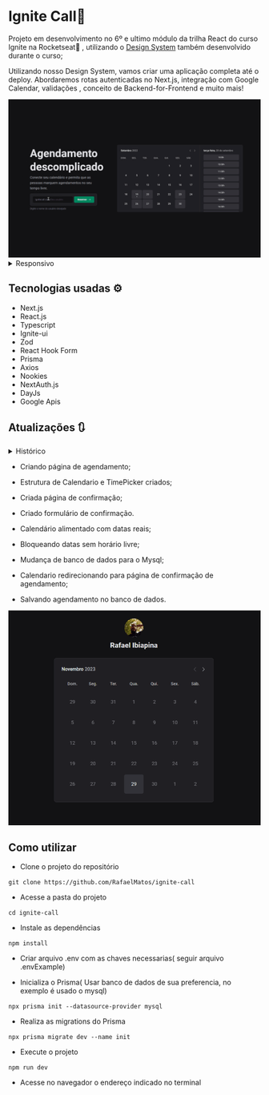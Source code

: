 # Ignite Call📅

Projeto em desenvolvimento no 6º e ultimo módulo da trilha React do curso Ignite na Rocketseat🚀 , utilizando o <a href="https://github.com/RafaelMatos/design-system2" target="_blank">Design System</a> também desenvolvido durante o curso;

Utilizando nosso Design System, vamos criar uma aplicação completa até o deploy. Abordaremos rotas autenticadas no Next.js, integração com Google Calendar, validações , conceito de Backend-for-Frontend e muito mais!

<img src='./src/assets/tela.gif' alt='gif da tela da aplicação Ignite Call'>

<details>
    <summary>Responsivo</summary>
    <img src='./src/assets/responsive.png' alt='print da tela da aplicação Ignite Call'>
</details>

## Tecnologias usadas ⚙

- Next.js
- React.js
- Typescript
- Ignite-ui
- Zod
- React Hook Form
- Prisma
- Axios
- Nookies
- NextAuth.js
- DayJs
- Google Apis

## Atualizações 🔃

  <details>
    <summary>Histórico</summary>

      - Adicionado a configuração pageExtensions do Next.js;

      - Começando a construção do componente Home;

      - Adicionando componente ClaimUsernameForm à Home;

      - Adicionada validação com zod em ClaimUsernameForm;

      - Construindo página de registro;

      - Salvando usuário no banco utilizando o Prisma;

      - Utilizando o Nookies para pegar nos cookies os dados de usuário salvo;

      - Construindo página de conexão com Google Calendar;

      - Fazendo autenticação oAuth2 para acessar APIs do Google  utilizando o NextAuth.js;

      - Criado um novo Prisma Adapter para o NextAuth;

      - Finalizado autenticação com Google, com permissão ao Calendar.

      - Criada página de intervalo de horários;

      - Adicionada validação do checkbox;

      - Adicionada validação do input de horario inicial e final;

      - Salvando intervalo de horário em banco de dados;

      - Criada pagina de atualização do usuário;

      - Salvando bio do usuário no banco de dados.

    
</details>

  - Criando página de agendamento;

  - Estrutura de Calendario e TimePicker criados;

  - Criada página de confirmação;

  - Criado formulário de confirmação.

  - Calendário alimentado com datas reais;

  - Bloqueando datas sem horário livre;

  - Mudança de banco de dados para o Mysql;

  - Calendario redirecionando para página de confirmação de agendamento;

  - Salvando agendamento no banco de dados.

  <img src='./src/assets/update.gif' alt='gif da tela da aplicação Ignite Call'>
  
  

## Como utilizar

- Clone o projeto do repositório

```
git clone https://github.com/RafaelMatos/ignite-call
```

- Acesse a pasta do projeto

```
cd ignite-call
```

- Instale as dependências

```
npm install
```
- Criar arquivo .env com as chaves necessarias( seguir arquivo .envExample)

- Inicializa o Prisma( Usar banco de dados de sua preferencia, no exemplo é usado o mysql)

```
npx prisma init --datasource-provider mysql
```
- Realiza as migrations do Prisma

```
npx prisma migrate dev --name init
```

- Execute o projeto

```
npm run dev
```

- Acesse no navegador o endereço indicado no terminal
